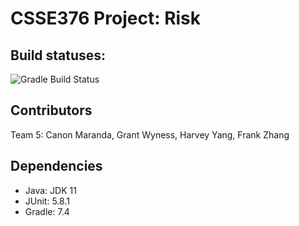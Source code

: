 # CSSE376 Project: Risk

## Build statuses:
![Gradle Build Status](https://github.com/rhit-csse376/project-202430-s1-team05-202430/actions/workflows/gradle-build.yml/badge.svg)

## Contributors
Team 5: Canon Maranda, Grant Wyness, Harvey Yang, Frank Zhang

## Dependencies
- Java: JDK 11
- JUnit: 5.8.1
- Gradle: 7.4
